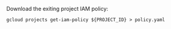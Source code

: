 
Download the exiting project IAM policy:
```
gcloud projects get-iam-policy ${PROJECT_ID} > policy.yaml
```